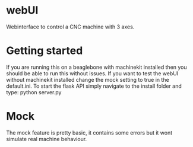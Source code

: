 # webUI
Webinterface to control a CNC machine with 3 axes.

# Getting started
If you are running this on a beaglebone with machinekit installed then you should be able to run this without issues.
If you want to test the webUI without machinekit installed change the mock setting to true in the default.ini.
To start the flask API simply navigate to the install folder and type: python server.py

# Mock
The mock feature is pretty basic, it contains some errors but it wont simulate real machine behaviour.
